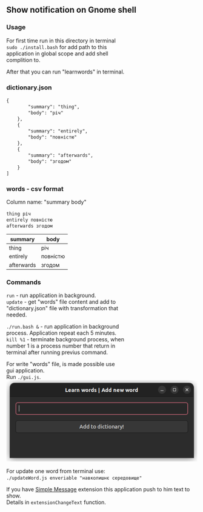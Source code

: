 ## Show notification on Gnome shell

### Usage

For first time run in this directory in terminal  
`sudo ./install.bash` for add path to this  
application in global scope and add shell  
complition to.  

After that you can run "learnwords" in terminal.  

### dictionary.json
```
{
        "summary": "thing",
        "body": "річ"
    },
    {
        "summary": "entirely",
        "body": "повністю"
    },
    {
        "summary": "afterwards",
        "body": "згодом"
    }
]
```

### words - csv format  
Column name: "summary body"
```
thing річ
entirely повністю
afterwards згодом
```
|summary   |body    |
|----------|--------|
|thing     |річ     |
|entirely  |повністю|
|afterwards|згодом  |

### Commands  
`run` - run application in background.    
`update` - get "words" file content and add to  
"dictionary.json" file with transformation that  
needed.  

`./run.bash &` - run application in background  
process. Application repeat each 5 minutes.   
`kill %1` - terminate background process, when  
number 1 is a process number that return in  
terminal after running previus command.  

For write "words" file, is made possible use  
gui application.  
Run `./gui.js`.  
![gui application](gui.png)  

For update one word from terminal use:  
`./updateWord.js enveriable "навколишнє середовище"`  

If you have 
[Simple Message](https://github.com/freddez/gnome-shell-simple-message) 
extension this application push to him text to show.  
Details in `extensionChangeText` function.  
